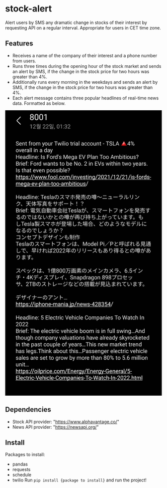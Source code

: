 # stock-alert
Alert users by SMS any dramatic change in stocks of their interest by requesting API on a regular interval.
Appropriate for users in CET time zone.

## Features
- Receives a name of the company of their interest and a phone number from users.
- Runs three times during the opening hour of the stock market and sends an alert by SMS, if the change in the stock price for two hours was greater than 4%.
- Additionally runs every morning in the weekdays and sends an alert by SMS, if the change in the stock price for two hours was greater than 4%.
- Each alert message contains three popular headlines of real-time news data. Formatted as below.

![alt text](https://github.com/nayajueun/stock-alert/blob/master/demo.jpg?raw=true)

## Dependencies
- Stock API provider: "https://www.alphavantage.co/"
- News API provider: "https://newsapi.org/"

## Install
Packages to install:
- pandas
- requests
- schedule
- twilio
Run `pip install {package to install}` and run the project!
